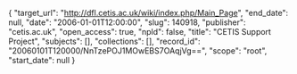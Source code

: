{
  "target_url": "http://dfl.cetis.ac.uk/wiki/index.php/Main_Page", 
  "end_date": null, 
  "date": "2006-01-01T12:00:00", 
  "slug": 140918, 
  "publisher": "cetis.ac.uk", 
  "open_access": true, 
  "npld": false, 
  "title": "CETIS Support Project", 
  "subjects": [], 
  "collections": [], 
  "record_id": "20060101T120000/NnTzePOJ1MOwEBS7OAqjVg==", 
  "scope": "root", 
  "start_date": null
}

